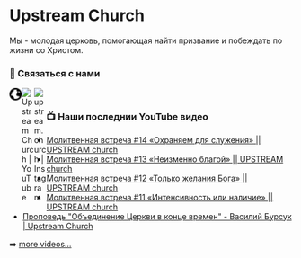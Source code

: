 # Upstream Church

Мы - молодая церковь, помогающая найти призвание и побеждать по жизни со Христом.

### 👥 Связаться с нами

[<img align="left" alt="upstream.life" width="22px" src="https://raw.githubusercontent.com/iconic/open-iconic/master/svg/globe.svg" />][website]
[<img align="left" alt="UpstreamChurch | YouTube" width="22px" src="https://cdn.jsdelivr.net/npm/simple-icons@v3/icons/youtube.svg" />][youtube]
[<img align="left" alt="upstream.church | Instagram" width="22px" src="https://cdn.jsdelivr.net/npm/simple-icons@v3/icons/instagram.svg" />][instagram]

<br />

### 📺 Наши последнии YouTube видео
<!-- YOUTUBE:START -->
- [Молитвенная встреча #14 «Охраняем для служения» || UPSTREAM church](https://www.youtube.com/watch?v=qslAVGzl_z8)
- [Молитвенная встреча #13 «Неизменно благой» || UPSTREAM church](https://www.youtube.com/watch?v=HMXIUaUxbEU)
- [Молитвенная встреча #12 «Только желания Бога» || UPSTREAM church](https://www.youtube.com/watch?v=5eHM2E5m2D8)
- [Молитвенная встреча #11 «Интенсивность или наличие» || UPSTREAM church](https://www.youtube.com/watch?v=7gAiWWAdgKg)
- [Проповедь &quot;Объединение Церкви в конце времен&quot; - Василий Бурсук | Upstream Church](https://www.youtube.com/watch?v=nm_TBnDz3Nc)
<!-- YOUTUBE:END -->

➡️ [more videos...](https://youtube.com/UpstreamChurch)

[website]: https://upstream.life/
[youtube]: https://youtube.com/UpstreamChurch
[instagram]: https://www.instagram.com/upstream.church
